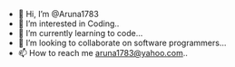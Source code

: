 - 👋 Hi, I’m @Aruna1783
- 👀 I’m interested in Coding..
- 🌱 I’m currently learning to code...
- 💞️ I’m looking to collaborate on software programmers...
- 📫 How to reach me aruna1783@yahoo.com..

<!---
Aruna1783/Aruna1783 is a ✨ special ✨ repository because its `README.md` (this file) appears on your GitHub profile.
You can click the Preview link to take a look at your changes.
--->
